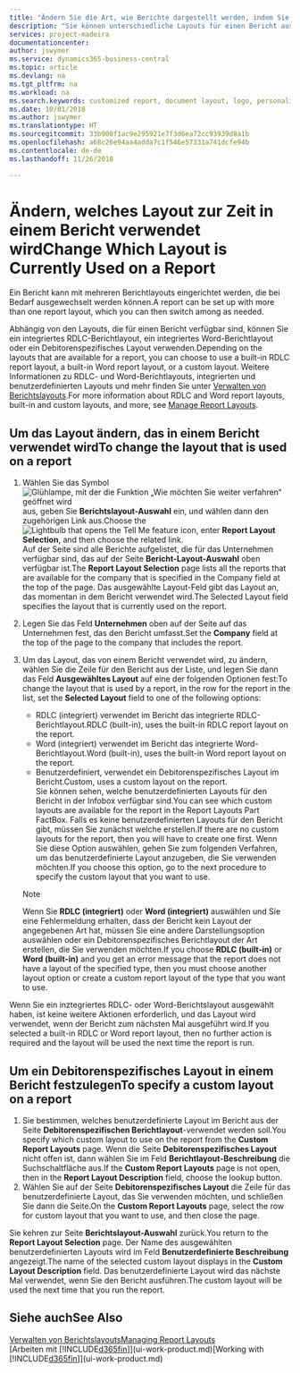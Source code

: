 ```yaml
---
title: "Ändern Sie die Art, wie Berichte dargestellt werden, indem Sie ein anderes Layout auswählen| Microsoft Docs"
description: "Sie können unterschiedliche Layouts für einen Bericht auswählen und zwischen Layouts wechseln, um das Aussehen des Berichts zu ändern."
services: project-madeira
documentationcenter: 
author: jswymer
ms.service: dynamics365-business-central
ms.topic: article
ms.devlang: na
ms.tgt_pltfrm: na
ms.workload: na
ms.search.keywords: customized report, document layout, logo, personalize
ms.date: 10/01/2018
ms.author: jswymer
ms.translationtype: HT
ms.sourcegitcommit: 33b900f1ac9e295921e7f3d6ea72cc93939d8a1b
ms.openlocfilehash: a68c26e94aa4adda7c1f546e57331a741dcfe94b
ms.contentlocale: de-de
ms.lasthandoff: 11/26/2018

---
```

# <a name="change-which-layout-is-currently-used-on-a-report"></a><span data-ttu-id="be510-103">Ändern, welches Layout zur Zeit in einem Bericht verwendet wird</span><span class="sxs-lookup"><span data-stu-id="be510-103">Change Which Layout is Currently Used on a Report</span></span>
<span data-ttu-id="be510-104">Ein Bericht kann mit mehreren Berichtlayouts eingerichtet werden, die bei Bedarf ausgewechselt werden können.</span><span class="sxs-lookup"><span data-stu-id="be510-104">A report can be set up with more than one report layout, which you can then switch among as needed.</span></span>

<span data-ttu-id="be510-105">Abhängig von den Layouts, die für einen Bericht verfügbar sind, können Sie ein integriertes RDLC-Berichtlayout, ein integriertes Word-Berichtlayout oder ein Debitorenspezifisches Layout verwenden.</span><span class="sxs-lookup"><span data-stu-id="be510-105">Depending on the layouts that are available for a report, you can choose to use a built-in RDLC report layout, a built-in Word report layout, or a custom layout.</span></span> <span data-ttu-id="be510-106">Weitere Informationen zu RDLC- und Word-Berichtlayouts, integrierten und benutzerdefinierten Layouts und mehr finden Sie unter [Verwalten von Berichtslayouts](ui-manage-report-layouts.md).</span><span class="sxs-lookup"><span data-stu-id="be510-106">For more information about RDLC and Word report layouts, built-in and custom layouts, and more, see [Manage Report Layouts](ui-manage-report-layouts.md).</span></span>

## <a name="to-change-the-layout-that-is-used-on-a-report"></a><span data-ttu-id="be510-107">Um das Layout ändern, das in einem Bericht verwendet wird</span><span class="sxs-lookup"><span data-stu-id="be510-107">To change the layout that is used on a report</span></span>
1. <span data-ttu-id="be510-108">Wählen Sie das Symbol ![Glühlampe, mit der die Funktion „Wie möchten Sie weiter verfahren“ geöffnet wird](media/ui-search/search_small.png "Wie möchten Sie weiter verfahren?") aus, geben Sie **Berichtslayout-Auswahl** ein, und wählen dann den zugehörigen Link aus.</span><span class="sxs-lookup"><span data-stu-id="be510-108">Choose the ![Lightbulb that opens the Tell Me feature](media/ui-search/search_small.png "Tell me what you want to do") icon, enter **Report Layout Selection**, and then choose the related link.</span></span>  
   <span data-ttu-id="be510-109">Auf der Seite sind alle Berichte aufgelistet, die für das Unternehmen verfügbar sind, das auf der Seite **Bericht-Layout-Auswahl** oben verfügbar ist.</span><span class="sxs-lookup"><span data-stu-id="be510-109">The **Report Layout Selection** page lists all the reports that are available for the company that is specified in the Company field at the top of the page.</span></span> <span data-ttu-id="be510-110">Das ausgewählte Layout-Feld gibt das Layout an, das momentan in dem Bericht verwendet wird.</span><span class="sxs-lookup"><span data-stu-id="be510-110">The Selected Layout field specifies the layout that is currently used on the report.</span></span>
2. <span data-ttu-id="be510-111">Legen Sie das Feld **Unternehmen** oben auf der Seite auf das Unternehmen fest, das den Bericht umfasst.</span><span class="sxs-lookup"><span data-stu-id="be510-111">Set the **Company** field at the top of the page to the company that includes the report.</span></span>
3. <span data-ttu-id="be510-112">Um das Layout, das von einem Bericht verwendet wird, zu ändern, wählen Sie die Zeile für den Bericht aus der Liste, und legen Sie dann das Feld **Ausgewähltes Layout** auf eine der folgenden Optionen fest:</span><span class="sxs-lookup"><span data-stu-id="be510-112">To change the layout that is used by a report, in the row for the report in the list, set the **Selected Layout** field to one of the following options:</span></span>
   * <span data-ttu-id="be510-113">RDLC (integriert) verwendet im Bericht das integrierte RDLC-Berichtlayout.</span><span class="sxs-lookup"><span data-stu-id="be510-113">RDLC (built-in), uses the built-in RDLC report layout on the report.</span></span>
   * <span data-ttu-id="be510-114">Word (integriert) verwendet im Bericht das integrierte Word-Berichtlayout.</span><span class="sxs-lookup"><span data-stu-id="be510-114">Word (built-in), uses the built-in Word report layout on the report.</span></span>
   * <span data-ttu-id="be510-115">Benutzerdefiniert, verwendet ein Debitorenspezifisches Layout im Bericht.</span><span class="sxs-lookup"><span data-stu-id="be510-115">Custom, uses a custom layout on the report.</span></span>  
     <span data-ttu-id="be510-116">Sie können sehen, welche benutzerdefinierten Layouts für den Bericht in der Infobox verfügbar sind.</span><span class="sxs-lookup"><span data-stu-id="be510-116">You can see which custom layouts are available for the report in the Report Layouts Part FactBox.</span></span> <span data-ttu-id="be510-117">Falls es keine benutzerdefinierten Layouts für den Bericht gibt, müssen Sie zunächst welche erstellen.</span><span class="sxs-lookup"><span data-stu-id="be510-117">If there are no custom layouts for the report, then you will have to create one first.</span></span> <span data-ttu-id="be510-118">Wenn Sie diese Option auswählen, gehen Sie zum folgenden Verfahren, um das benutzerdefinierte Layout anzugeben, die Sie verwenden möchten.</span><span class="sxs-lookup"><span data-stu-id="be510-118">If you choose this option, go to the next procedure to specify the custom layout that you want to use.</span></span>

    > [!NOTE]  
    >   <span data-ttu-id="be510-119">Wenn Sie **RDLC (integriert)** oder **Word (integriert)** auswählen und Sie eine Fehlermeldung erhalten, dass der Bericht kein Layout der angegebenen Art hat, müssen Sie eine andere Darstellungsoption auswählen oder ein Debitorenspezifisches Berichtlayout der Art erstellen, die Sie verwenden möchten.</span><span class="sxs-lookup"><span data-stu-id="be510-119">If you choose **RDLC (built-in)** or **Word (built-in)** and you get an error message that the report does not have a layout of the specified type, then you must choose another layout option or create a custom report layout of the type that you want to use.</span></span>

<span data-ttu-id="be510-120">Wenn Sie ein inztegriertes RDLC- oder Word-Berichtslayout ausgewählt haben, ist keine weitere Aktionen erforderlich, und das Layout wird verwendet, wenn der Bericht zum nächsten Mal ausgeführt wird.</span><span class="sxs-lookup"><span data-stu-id="be510-120">If you selected a built-in RDLC or Word report layout, then no further action is required and the layout will be used the next time the report is run.</span></span>

## <a name="to-specify-a-custom-layout-on-a-report"></a><span data-ttu-id="be510-121">Um ein Debitorenspezifisches Layout in einem Bericht festzulegen</span><span class="sxs-lookup"><span data-stu-id="be510-121">To specify a custom layout on a report</span></span>
1. <span data-ttu-id="be510-122">Sie bestimmen, welches benutzerdefinierte Layout im Bericht aus der Seite **Debitorenspezifischen Berichtlayout**-verwendet werden soll.</span><span class="sxs-lookup"><span data-stu-id="be510-122">You specify which custom layout to use on the report from the **Custom Report Layouts** page.</span></span> <span data-ttu-id="be510-123">Wenn die Seite **Debitorenspezifisches Layout** nicht offen ist, dann wählen Sie im Feld **Berichtlayout-Beschreibung** die Suchschaltfläche aus.</span><span class="sxs-lookup"><span data-stu-id="be510-123">If the **Custom Report Layouts** page is not open, then in the **Report Layout Description** field, choose the lookup button.</span></span>
2. <span data-ttu-id="be510-124">Wählen Sie auf der Seite **Debitorenspezifisches Layout** die Zeile für das benutzerdefinierte Layout, das Sie verwenden möchten, und schließen Sie dann die Seite.</span><span class="sxs-lookup"><span data-stu-id="be510-124">On the **Custom Report Layouts** page, select the row for custom layout that you want to use, and then close the page.</span></span>

<span data-ttu-id="be510-125">Sie kehren zur Seite **Berichtslayout-Auswahl** zurück.</span><span class="sxs-lookup"><span data-stu-id="be510-125">You return to the **Report Layout Selection** page.</span></span> <span data-ttu-id="be510-126">Der Name des ausgewählten benutzerdefinierten Layouts wird im Feld **Benutzerdefinierte Beschreibung** angezeigt.</span><span class="sxs-lookup"><span data-stu-id="be510-126">The name of the selected custom layout displays in the **Custom Layout Description** field.</span></span> <span data-ttu-id="be510-127">Das benutzerdefinierte Layout wird das nächste Mal verwendet, wenn Sie den Bericht ausführen.</span><span class="sxs-lookup"><span data-stu-id="be510-127">The custom layout will be used the next time that you run the report.</span></span>

## <a name="see-also"></a><span data-ttu-id="be510-128">Siehe auch</span><span class="sxs-lookup"><span data-stu-id="be510-128">See Also</span></span>
[<span data-ttu-id="be510-129">Verwalten von Berichtslayouts</span><span class="sxs-lookup"><span data-stu-id="be510-129">Managing Report Layouts</span></span>](ui-manage-report-layouts.md)  
<span data-ttu-id="be510-130">[Arbeiten mit [!INCLUDE[d365fin](includes/d365fin_md.md)]](ui-work-product.md)</span><span class="sxs-lookup"><span data-stu-id="be510-130">[Working with [!INCLUDE[d365fin](includes/d365fin_md.md)]](ui-work-product.md)</span></span>

